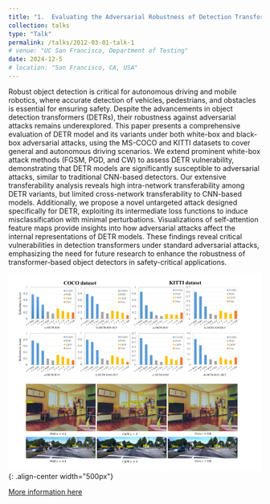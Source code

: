 ```yaml
---
title: "1.	Evaluating the Adversarial Robustness of Detection Transformers"
collection: talks
type: "Talk"
permalink: /talks/2012-03-01-talk-1
# venue: "UC San Francisco, Department of Testing"
date: 2024-12-5
# location: "San Francisco, CA, USA"
---
```


Robust object detection is critical for autonomous driving and mobile robotics, where accurate detection of vehicles, pedestrians, and obstacles is essential for ensuring safety. Despite the advancements in object detection transformers (DETRs), their robustness against adversarial attacks remains underexplored. This paper presents a comprehensive evaluation of DETR model and its variants under both white-box and black-box adversarial attacks, using the MS-COCO and KITTI datasets to cover general and autonomous driving scenarios. We extend prominent white-box attack methods (FGSM, PGD, and CW) to assess DETR vulnerability, demonstrating that DETR models are significantly susceptible to adversarial attacks, similar to traditional CNN-based detectors. Our extensive transferability analysis reveals high intra-network transferability among DETR variants, but limited cross-network transferability to CNN-based models. Additionally, we propose a novel untargeted attack designed specifically for DETR, exploiting its intermediate loss functions to induce misclassification with minimal perturbations. Visualizations of self-attention feature maps provide insights into how adversarial attacks affect the internal representations of DETR models. These findings reveal critical vulnerabilities in detection transformers under standard adversarial attacks, emphasizing the need for future research to enhance the robustness of transformer-based object detectors in safety-critical applications.

![](/images/project1.png){: .align-center width="500px"}

[More information here](https://arxiv.org/abs/2412.18718)
